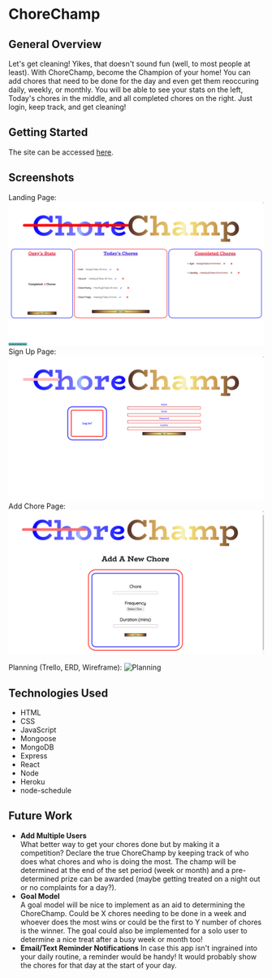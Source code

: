# **ChoreChamp**  

## General Overview  
Let's get cleaning! Yikes, that doesn't sound fun (well, to most people at least). With ChoreChamp, become the Champion of your home! You can add chores that need to be done for the day and even get them reoccuring daily, weekly, or monthly. You will be able to see your stats on the left, Today's chores in the middle, and all completed chores on the right. Just login, keep track, and get cleaning!

## Getting Started
The site can be accessed [here]().

## Screenshots  
Landing Page:  
![Landing page](./images/LandingPage.jpeg)
Sign Up Page:  
![Sign Up Page](./images/SignUpPage.jpeg)
Add Chore Page:  
![Add Chore Page](./images/AddChorePage.jpeg)

Planning (Trello, ERD, Wireframe):
![Planning](./images/Planning.jpeg)

## Technologies Used  
- HTML
- CSS
- JavaScript
- Mongoose
- MongoDB
- Express
- React
- Node
- Heroku
- node-schedule

## Future Work  
- **Add Multiple Users**  
What better way to get your chores done but by making it a competition? Declare the true ChoreChamp by keeping track of who does what chores and who is doing the most. The champ will be determined at the end of the set period (week or month) and a pre-determined prize can be awarded (maybe getting treated on a night out or no complaints for a day?). 
- **Goal Model**  
A goal model will be nice to implement as an aid to determining the ChoreChamp. Could be X chores needing to be done in a week and whoever does the most wins or could be the first to Y number of chores is the winner. The goal could also be implemented for a solo user to determine a nice treat after a busy week or month too!
- **Email/Text Reminder Notifications**
In case this app isn't ingrained into your daily routine, a reminder would be handy! It would probably show the chores for that day at the start of your day.